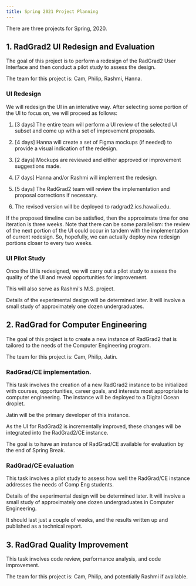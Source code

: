 ```yaml
---
title: Spring 2021 Project Planning
---
```


There are three projects for Spring, 2020.

## 1. RadGrad2 UI Redesign and Evaluation

The goal of this project is to perform a redesign of the RadGrad2 User Interface and then conduct a pilot study to assess the design.

The team for this project is: Cam, Philip, Rashmi, Hanna.

### UI Redesign

We will redesign the UI in an interative way. After selecting some portion of the UI to focus on, we will proceed as follows:

  1. [3 days] The entire team will perform a UI review of the selected UI subset and come up with a set of improvement proposals.

  2. [4 days] Hanna will create a set of Figma mockups (if needed) to provide a visual indication of the redesign.

  3. [2 days] Mockups are reviewed and either approved or improvement suggestions made.

  3. [7 days] Hanna and/or Rashmi will implement the redesign.

  4. [5 days] The RadGrad2 team will review the implementation and proposal corrections if necessary.

  5. The revised version will be deployed to radgrad2.ics.hawaii.edu.

If the proposed timeline can be satisfied, then the approximate time for one iteration is three weeks. Note that there can be some parallelism: the review of the next portion of the UI could occur in tandem with the implementation of current redesign. So, hopefully, we can actually deploy new redesign portions closer to every two weeks.

### UI Pilot Study

Once the UI is redesigned, we will carry out a pilot study to assess the quality of the UI and reveal opportunities for improvement.

This will also serve as Rashmi's M.S. project.

Details of the experimental design will be determined later. It will involve a small study of approximately one dozen undergraduates.


## 2. RadGrad for Computer Engineering

The goal of this project is to create a new instance of RadGrad2 that is tailored to the needs of the Computer Engineering program.

The team for this project is: Cam, Philip, Jatin.


### RadGrad/CE implementation.

This task involves the creation of a new RadGrad2 instance to be initialized with courses, opportunities, career goals, and interests most appropriate to computer engineering.  The instance will be deployed to a Digital Ocean droplet.

Jatin will be the primary developer of this instance.

As the UI for RadGrad2 is incrementally improved, these changes will be integrated into the RadGrad2/CE instance.

The goal is to have an instance of RadGrad/CE available for evaluation by the end of Spring Break.

### RadGrad/CE evaluation

This task involves a pilot study to assess how well the RadGrad/CE instance addresses the needs of Comp Eng students.

Details of the experimental design will be determined later. It will involve a small study of approximately one dozen undergraduates in Computer Engineering.

It should last just a couple of weeks, and the results written up and published as a technical report.

## 3. RadGrad Quality Improvement

This task involves code review, performance analysis, and code improvement.

The team for this project is: Cam, Philip, and potentially Rashmi if available.







